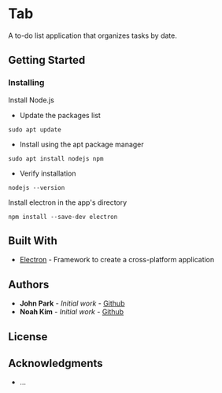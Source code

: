 # Tab

A to-do list application that organizes tasks by date.

## Getting Started

### Installing

Install Node.js
- Update the packages list
```
sudo apt update
```
- Install using the apt package manager
```
sudo apt install nodejs npm
```
- Verify installation
```
nodejs --version
```

Install electron in the app's directory

```
npm install --save-dev electron
```


## Built With

* [Electron](https://electronjs.org/) - Framework to create a cross-platform application

## Authors

* **John Park** - *Initial work* - [Github](https://github.com/johnjp15)
* **Noah Kim** - *Initial work* - [Github](https://github.com/noahdkim)

## License


## Acknowledgments

* ...

